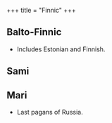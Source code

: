 +++
title = "Finnic"
+++

## Balto-Finnic
- Includes Estonian and Finnish.


## Sami


## Mari
- Last pagans of Russia.